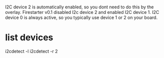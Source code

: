 #
I2C device 2 is automatically enabled, so you dont need to do this by the overlay.
Firestarter v0.1 disabled I2c device 2 and enabled I2C device 1.
I2C device 0 is always active, so you typically use device 1 or 2 on your board.

# list devices
i2cdetect -l
i2cdetect -r 2

